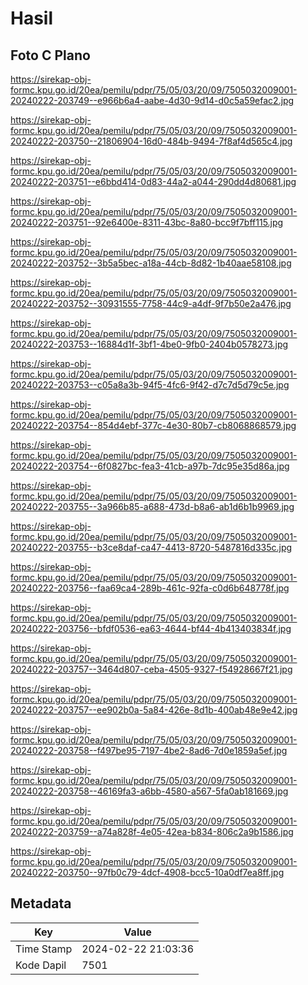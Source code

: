 # Hasil

## Foto C Plano

https://sirekap-obj-formc.kpu.go.id/20ea/pemilu/pdpr/75/05/03/20/09/7505032009001-20240222-203749--e966b6a4-aabe-4d30-9d14-d0c5a59efac2.jpg

https://sirekap-obj-formc.kpu.go.id/20ea/pemilu/pdpr/75/05/03/20/09/7505032009001-20240222-203750--21806904-16d0-484b-9494-7f8af4d565c4.jpg

https://sirekap-obj-formc.kpu.go.id/20ea/pemilu/pdpr/75/05/03/20/09/7505032009001-20240222-203751--e6bbd414-0d83-44a2-a044-290dd4d80681.jpg

https://sirekap-obj-formc.kpu.go.id/20ea/pemilu/pdpr/75/05/03/20/09/7505032009001-20240222-203751--92e6400e-8311-43bc-8a80-bcc9f7bff115.jpg

https://sirekap-obj-formc.kpu.go.id/20ea/pemilu/pdpr/75/05/03/20/09/7505032009001-20240222-203752--3b5a5bec-a18a-44cb-8d82-1b40aae58108.jpg

https://sirekap-obj-formc.kpu.go.id/20ea/pemilu/pdpr/75/05/03/20/09/7505032009001-20240222-203752--30931555-7758-44c9-a4df-9f7b50e2a476.jpg

https://sirekap-obj-formc.kpu.go.id/20ea/pemilu/pdpr/75/05/03/20/09/7505032009001-20240222-203753--16884d1f-3bf1-4be0-9fb0-2404b0578273.jpg

https://sirekap-obj-formc.kpu.go.id/20ea/pemilu/pdpr/75/05/03/20/09/7505032009001-20240222-203753--c05a8a3b-94f5-4fc6-9f42-d7c7d5d79c5e.jpg

https://sirekap-obj-formc.kpu.go.id/20ea/pemilu/pdpr/75/05/03/20/09/7505032009001-20240222-203754--854d4ebf-377c-4e30-80b7-cb8068868579.jpg

https://sirekap-obj-formc.kpu.go.id/20ea/pemilu/pdpr/75/05/03/20/09/7505032009001-20240222-203754--6f0827bc-fea3-41cb-a97b-7dc95e35d86a.jpg

https://sirekap-obj-formc.kpu.go.id/20ea/pemilu/pdpr/75/05/03/20/09/7505032009001-20240222-203755--3a966b85-a688-473d-b8a6-ab1d6b1b9969.jpg

https://sirekap-obj-formc.kpu.go.id/20ea/pemilu/pdpr/75/05/03/20/09/7505032009001-20240222-203755--b3ce8daf-ca47-4413-8720-5487816d335c.jpg

https://sirekap-obj-formc.kpu.go.id/20ea/pemilu/pdpr/75/05/03/20/09/7505032009001-20240222-203756--faa69ca4-289b-461c-92fa-c0d6b648778f.jpg

https://sirekap-obj-formc.kpu.go.id/20ea/pemilu/pdpr/75/05/03/20/09/7505032009001-20240222-203756--bfdf0536-ea63-4644-bf44-4b413403834f.jpg

https://sirekap-obj-formc.kpu.go.id/20ea/pemilu/pdpr/75/05/03/20/09/7505032009001-20240222-203757--3464d807-ceba-4505-9327-f54928667f21.jpg

https://sirekap-obj-formc.kpu.go.id/20ea/pemilu/pdpr/75/05/03/20/09/7505032009001-20240222-203757--ee902b0a-5a84-426e-8d1b-400ab48e9e42.jpg

https://sirekap-obj-formc.kpu.go.id/20ea/pemilu/pdpr/75/05/03/20/09/7505032009001-20240222-203758--f497be95-7197-4be2-8ad6-7d0e1859a5ef.jpg

https://sirekap-obj-formc.kpu.go.id/20ea/pemilu/pdpr/75/05/03/20/09/7505032009001-20240222-203758--46169fa3-a6bb-4580-a567-5fa0ab181669.jpg

https://sirekap-obj-formc.kpu.go.id/20ea/pemilu/pdpr/75/05/03/20/09/7505032009001-20240222-203759--a74a828f-4e05-42ea-b834-806c2a9b1586.jpg

https://sirekap-obj-formc.kpu.go.id/20ea/pemilu/pdpr/75/05/03/20/09/7505032009001-20240222-203750--97fb0c79-4dcf-4908-bcc5-10a0df7ea8ff.jpg


## Metadata

| Key        | Value               |
| ---------- | ------------------- |
| Time Stamp | 2024-02-22 21:03:36 |
| Kode Dapil | 7501                |



